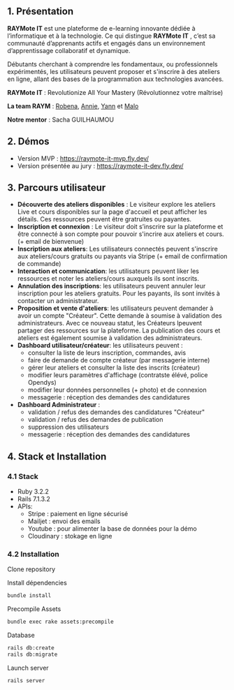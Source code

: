 ## 1. Présentation

**RAYMote IT** est une plateforme de e-learning innovante dédiée à l’informatique et à la technologie. Ce qui distingue **RAYMote IT** , c’est sa communauté d’apprenants actifs et engagés dans un environnement d’apprentissage collaboratif et dynamique.

Débutants cherchant à comprendre les fondamentaux, ou professionnels expérimentés, les utilisateurs peuvent proposer et s'inscrire à des ateliers en ligne, allant des bases de la programmation aux technologies avancées.

**RAYMote IT** : Revolutionize All Your Mastery (Révolutionnez votre maîtrise)

**La team RAYM** : [Robena](https://github.com/Robe-Ras), [Annie](https://github.com/annieherieau), [Yann](https://github.com/YannRZG) et [Malo](https://github.com/Korblen)

**Notre mentor** : Sacha GUILHAUMOU

## 2. Démos 
- Version MVP : https://raymote-it-mvp.fly.dev/
- Version présentée au jury : https://raymote-it-dev.fly.dev/

## 3. Parcours utilisateur 

- **Découverte des ateliers disponibles** : Le visiteur explore les ateliers Live et cours disponibles sur la page d'accueil et peut afficher les détails. Ces ressources peuvent être gratruites ou payantes.
- **Inscription et connexion** : Le visiteur doit s’inscrire sur la plateforme et être connecté à son compte pour pouvoir s'incrire aux ateliers et cours. (+ email de bienvenue)
- **Inscription aux ateliers**: Les utilisateurs connectés peuvent s'inscrire aux ateliers/cours gratuits ou payants via Stripe (+ email de confirmation de commande)
- **Interaction et communication**: les utilisateurs peuvent liker les ressources et noter les ateliers/cours auxquels ils sont inscrits.
- **Annulation des inscriptions**: les utilisateurs peuvent annuler leur inscription pour les ateliers gratuits. Pour les payants, ils sont invités à contacter un administrateur.
- **Proposition et vente d'ateliers**: les utilisateurs peuvent demander à avoir un compte "Créateur". Cette demande à soumise à validation des administrateurs. Avec ce nouveau statut, les Créateurs lpeuvent partager des ressources sur la plateforme. La publication des cours et ateliers est également soumise à validation des administrateurs.
- **Dashboard utilisateur/créateur**: les utilisateurs peuvent  :
	 - consulter la liste de leurs inscription, commandes, avis
	 - faire de demande de compte créateur (par messagerie interne)
	 - gérer leur ateliers et consulter la liste des inscrits (créateur)
	 - modifier leurs paramètres d'affichage (contratste élévé, police Opendys)
	 - modifier leur données personnelles (+ photo) et de connexion
	 - messagerie : réception des demandes des candidatures
- **Dashboard Administrateur** :
	 - validation / refus des demandes des candidatures "Créateur"
	 - validation / refus des demandes de publication
	 - suppression des utilisateurs
	 - messagerie : réception des demandes des candidatures

## 4. Stack et Installation

### 4.1 Stack
- Ruby 3.2.2
- Rails 7.1.3.2
- APIs:
    - Stripe : paiement en ligne sécurisé
    - Mailjet : envoi des emails
    - Youtube : pour alimenter la base de données pour la démo
    - Cloudinary : stokage en ligne

### 4.2 Installation

Clone repository

Install dépendencies

```bash
bundle install
```
Precompile Assets

```bash
bundle exec rake assets:precompile
```

Database

```bash
rails db:create
rails db:migrate
```

Launch server

```bash
rails server
```
